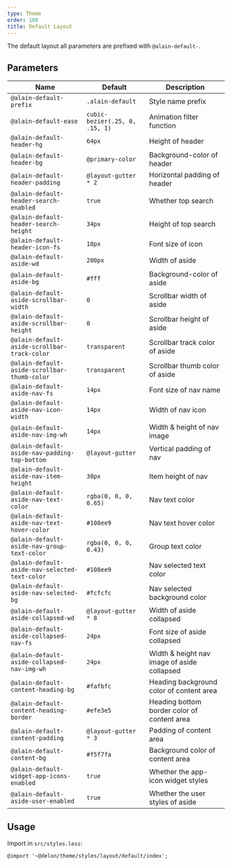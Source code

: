 ```yaml
---
type: Theme
order: 100
title: Default Layout
---
```


The default layout all parameters are prefixed with `@alain-default-`.

## Parameters

| Name | Default | Description |
| --- | --- | --- |
| `@alain-default-prefix` | `.alain-default` | Style name prefix |
| `@alain-default-ease` | `cubic-bezier(.25, 0, .15, 1)` | Animation filter function |
| `@alain-default-header-hg` | `64px` | Height of header |
| `@alain-default-header-bg` | `@primary-color` | Background-color of header |
| `@alain-default-header-padding` | `@layout-gutter * 2` | Horizontal padding of header |
| `@alain-default-header-search-enabled` | `true` | Whether top search |
| `@alain-default-header-search-height` | `34px` | Height of top search |
| `@alain-default-header-icon-fs` | `18px` | Font size of icon |
| `@alain-default-aside-wd` | `200px` | Width of aside |
| `@alain-default-aside-bg` | `#fff` | Background-color of aside |
| `@alain-default-aside-scrollbar-width` | `0` | Scrollbar width of aside |
| `@alain-default-aside-scrollbar-height` | `0` | Scrollbar height of aside |
| `@alain-default-aside-scrollbar-track-color` | `transparent` | Scrollbar track color of aside |
| `@alain-default-aside-scrollbar-thumb-color` | `transparent` | Scrollbar thumb color of aside |
| `@alain-default-aside-nav-fs` | `14px` | Font size of nav name |
| `@alain-default-aside-nav-icon-width`          | `14px`                         | Width of nav icon     |
| `@alain-default-aside-nav-img-wh`              | `14px`                         | Width & height of nav image |
| `@alain-default-aside-nav-padding-top-bottom` | `@layout-gutter` | Vertical padding of nav |
| `@alain-default-aside-nav-item-height` | `38px` | Item height of nav |
| `@alain-default-aside-nav-text-color` | `rgba(0, 0, 0, 0.65)` | Nav text color |
| `@alain-default-aside-nav-text-hover-color` | `#108ee9` | Nav text hover color |
| `@alain-default-aside-nav-group-text-color` | `rgba(0, 0, 0, 0.43)` | Group text color |
| `@alain-default-aside-nav-selected-text-color` | `#108ee9` | Nav selected text color |
| `@alain-default-aside-nav-selected-bg` | `#fcfcfc` | Nav selected background color |
| `@alain-default-aside-collapsed-wd` | `@layout-gutter * 8` |  Width of aside collapsed |
| `@alain-default-aside-collapsed-nav-fs` | `24px` | Font size of aside collapsed |
| `@alain-default-aside-collapsed-nav-img-wh` | `24px` | Width & height nav image of aside collapsed |
| `@alain-default-content-heading-bg` | `#fafbfc` |  Heading background color of content area |
| `@alain-default-content-heading-border` | `#efe3e5` | Heading bottom border color of content area |
| `@alain-default-content-padding` | `@layout-gutter * 3` | Padding of content area |
| `@alain-default-content-bg` | `#f5f7fa` | Background color of content area |
| `@alain-default-widget-app-icons-enabled` | `true` | Whether the app-icon widget styles |
| `@alain-default-aside-user-enabled`       | `true` | Whether the user styles of aside |

## Usage

Import in `src/styles.less`:

```less
@import '~@delon/theme/styles/layout/default/index';
```
